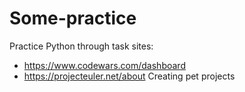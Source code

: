 # Some-practice
Practice Python through task sites:
- https://www.codewars.com/dashboard
- https://projecteuler.net/about
Creating pet projects



